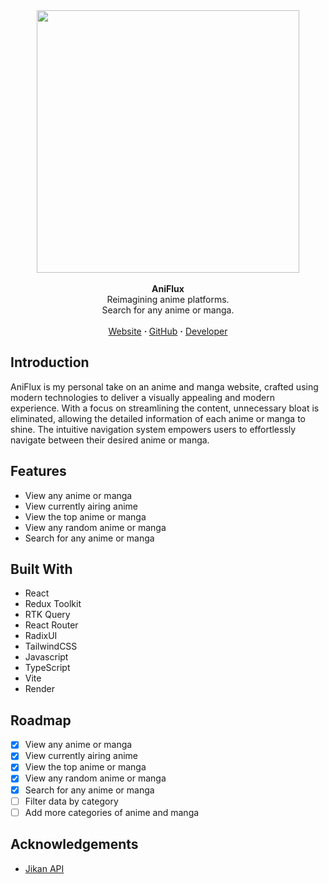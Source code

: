 <!-- https://github.com/tpacun/Best-README-Template -->
<!-- IMAGE LINK -->
<div align="center"> <img src="https://kvo.vercel.app/aniflux.png" data-canonical-src="https://kvo.vercel.app/aniflux.png" height="420" /></div>

<!-- HEADER INFORMATION -->
<br />
<div align="center"><strong>AniFlux</strong></div>
<div align="center">Reimagining anime platforms.<br />Search for any anime or manga.</div>
<br />
<div align="center">
<a href="https://aniflux.onrender.com/">Website</a> 
<span><strong> · </strong></span>
<a href="https://github.com/Yezo/jikan-anime-project">GitHub</a> 
<span><strong>·</strong></span>
<a href="https://kvo.vercel.app/">Developer</a>
</div>

<!-- PROJECT INFORMATION -->
## Introduction

AniFlux is my personal take on an anime and manga website, crafted using modern technologies to deliver a visually appealing and modern experience. 
With a focus on streamlining the content, unnecessary bloat is eliminated, allowing the detailed information of each anime or manga to shine. 
The intuitive navigation system empowers users to effortlessly navigate between their desired anime or manga. 

## Features
- View any anime or manga
- View currently airing anime
- View the top anime or manga
- View any random anime or manga
- Search for any anime or manga

## Built With

- React
- Redux Toolkit
- RTK Query
- React Router
- RadixUI
- TailwindCSS
- Javascript
- TypeScript
- Vite
- Render

## Roadmap

- [x] View any anime or manga
- [x] View currently airing anime
- [x] View the top anime or manga
- [x] View any random anime or manga
- [x] Search for any anime or manga
- [ ] Filter data by category
- [ ] Add more categories of anime and manga 

## Acknowledgements

- [Jikan API](https://jikan.moe/)






